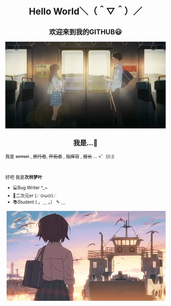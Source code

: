 <h1 align="center">Hello World＼（＾▽＾）／</h1>
<h2 align="center">欢迎来到我的GITHUB😃</h2>
<div align="center">
<img src="https://raw.githubusercontent.com/cilinmengye/cilinmengye/main/resource-warehouse/b2.webp" align="center"/>
</div>

<h2 align="center">我是...🤔</h2>

<div align="left">
  <p>我是 <del>sensei</del> , <del>旅行者</del>, <del>开拓者</del> , <del>指挥官</del> , <del>舰长</del> ... &lt;゜)))彡</p>
  <br>                                               
  <p>好吧 我是<strong>次林梦叶</strong></p>

  <ul>
  <li>💻Bug Writer ^_~</li>
  <li>💖二次元er (☄⊙ω⊙)☄</li>
  <li>📚Student ( 。＿ 。） ✎ ＿</li>
  </ul>
</div>

<img src="https://raw.githubusercontent.com/cilinmengye/cilinmengye/main/resource-warehouse/b3.webp"  align="right"/>





<!--
**cilinmengye/cilinmengye** is a ✨ _special_ ✨ repository because its `README.md` (this file) appears on your GitHub profile.

Here are some ideas to get you started:

- 🔭 I’m currently working on ...
- 🌱 I’m currently learning ...
- 👯 I’m looking to collaborate on ...
- 🤔 I’m looking for help with ...
- 💬 Ask me about ...
- 📫 How to reach me: ...
- 😄 Pronouns: ...
- ⚡ Fun fact: ...
-->
